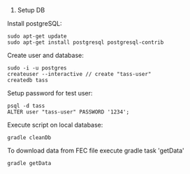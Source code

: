 1. Setup DB

Install postgreSQL:
```
sudo apt-get update
sudo apt-get install postgresql postgresql-contrib
```

Create user and database:
```
sudo -i -u postgres
createuser --interactive // create "tass-user"
createdb tass
```

Setup password for test user:
```
psql -d tass
ALTER user "tass-user" PASSWORD '1234';
```

Execute script on local database:
```
gradle cleanDb
```

To download data from FEC file execute gradle task 'getData'

```
gradle getData
```
